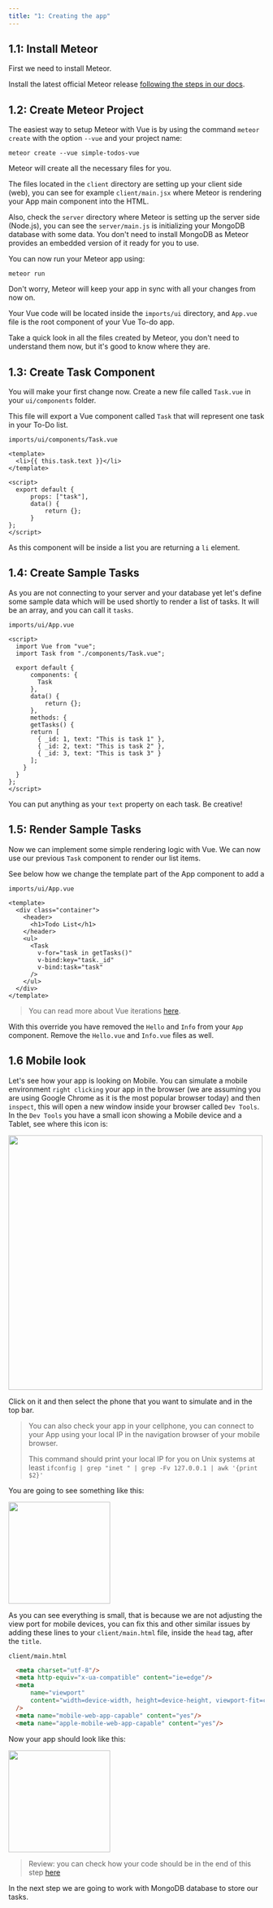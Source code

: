 ```yaml
---
title: "1: Creating the app"
---
```


## 1.1: Install Meteor
First we need to install Meteor.

Install the latest official Meteor release [following the steps in our docs](https://docs.meteor.com/install.html).

## 1.2: Create Meteor Project

The easiest way to setup Meteor with Vue is by using the command `meteor create` with the option `--vue` and your project name:

```
meteor create --vue simple-todos-vue
```

Meteor will create all the necessary files for you. 

The files located in the `client` directory are setting up your client side (web), you can see for example `client/main.jsx` where Meteor is rendering your App main component into the HTML.

Also, check the `server` directory where Meteor is setting up the server side (Node.js), you can see the `server/main.js` is initializing your MongoDB database with some data. You don't need to install MongoDB as Meteor provides an embedded version of it ready for you to use.

You can now run your Meteor app using: 

```
meteor run
```

Don't worry, Meteor will keep your app in sync with all your changes from now on.

Your Vue code will be located inside the `imports/ui` directory, and `App.vue` file is the root component of your Vue To-do app.

Take a quick look in all the files created by Meteor, you don't need to understand them now, but it's good to know where they are.

## 1.3: Create Task Component

You will make your first change now. Create a new file called `Task.vue` in your `ui/components` folder.

This file will export a Vue component called `Task` that will represent one task in your To-Do list. 

`imports/ui/components/Task.vue`
```vue
<template>
  <li>{{ this.task.text }}</li>
</template>

<script>
  export default {
      props: ["task"],
      data() {
          return {};
      }
};
</script>
```

As this component will be inside a list you are returning a `li` element.

## 1.4: Create Sample Tasks

As you are not connecting to your server and your database yet let's define some sample data which will be used shortly to render a list of tasks. It will be an array, and you can call it `tasks`.

`imports/ui/App.vue`
```vue
<script>
  import Vue from "vue";
  import Task from "./components/Task.vue";

  export default {
      components: {
        Task
      },
      data() {
          return {};
      },
      methods: {
      getTasks() {
      return [
        { _id: 1, text: "This is task 1" },
        { _id: 2, text: "This is task 2" },
        { _id: 3, text: "This is task 3" }
      ];
    }
  }
};
</script>
```

You can put anything as your `text` property on each task. Be creative!

## 1.5: Render Sample Tasks

Now we can implement some simple rendering logic with Vue. We can now use our previous `Task` component to render our list items.

See below how we change the template part of the App component to add a 

`imports/ui/App.vue`
```vue
<template>
  <div class="container">
    <header>
      <h1>Todo List</h1>
    </header>
    <ul>
      <Task
        v-for="task in getTasks()"
        v-bind:key="task._id"
        v-bind:task="task"
      />
    </ul>
  </div>
</template>
```

> You can read more about Vue iterations [here](https://vuejs.org/v2/api/#v-for).

With this override you have removed the `Hello` and `Info` from your `App` component. Remove the `Hello.vue` and `Info.vue` files as well.

## 1.6 Mobile look

Let's see how your app is looking on Mobile. You can simulate a mobile environment `right clicking` your app in the browser (we are assuming you are using Google Chrome as it is the most popular browser today) and then `inspect`, this will open a new window inside your browser called `Dev Tools`. In the `Dev Tools` you have a small icon showing a Mobile device and a Tablet, see where this icon is:

<img width="500px" src="/simple-todos/assets/step01-dev-tools-mobile-toggle.png"/>

Click on it and then select the phone that you want to simulate and in the top bar.

> You can also check your app in your cellphone, you can connect to your App using your local IP in the navigation browser of your mobile browser.
>
> This command should print your local IP for you on Unix systems at least
`ifconfig | grep "inet " | grep -Fv 127.0.0.1 | awk '{print $2}'`

You are going to see something like this:

<img width="200px" src="/simple-todos/assets/step01-mobile-without-meta-tags.png"/>

As you can see everything is small, that is because we are not adjusting the view port for mobile devices, you can fix this and other similar issues by adding these lines to your `client/main.html` file, inside the `head` tag, after the `title`.

`client/main.html`
```html
  <meta charset="utf-8"/>
  <meta http-equiv="x-ua-compatible" content="ie=edge"/>
  <meta
      name="viewport"
      content="width=device-width, height=device-height, viewport-fit=cover, initial-scale=1, maximum-scale=1, minimum-scale=1, user-scalable=no"
  />
  <meta name="mobile-web-app-capable" content="yes"/>
  <meta name="apple-mobile-web-app-capable" content="yes"/>
```

Now your app should look like this:

<img width="200px" src="/simple-todos/assets/step01-mobile-with-meta-tags.png"/>

> Review: you can check how your code should be in the end of this step [here](https://github.com/meteor/vue-tutorial/tree/master/src/simple-todos/step01) 

In the next step we are going to work with MongoDB database to store our tasks.
